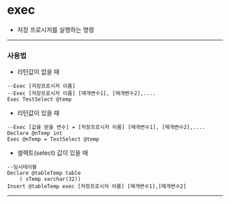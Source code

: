# exec
- 저장 프로시저를 실행하는 명령

---
### 사용법

- 리턴값이 없을 때
```mysql
--Exec [저장프로시저 이름]
--Exec [저장프로시저 이름] [매개변수1], [매개변수2],....
Exec TestSelect @temp
```
- 리턴값이 있을 때
```mysql
--Exec [값을 받을 변수] = [저장프로시저 이름] [매개변수1], [매개변수2],....
Declare @nTemp int
Exec @nTemp = TestSelect @temp
```

- 셀렉트(select) 값이 있을 때
```mysql
--임시테이블
Declare @tableTemp table
	( sTemp varchar(32))
Insert @tableTemp exec [저장프로시저 이름] [매개변수1],[매개변수2]
```
---
